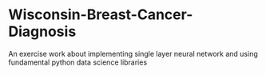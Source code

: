 # Wisconsin-Breast-Cancer-Diagnosis
An exercise work about implementing single layer neural network and using fundamental python data science libraries  
